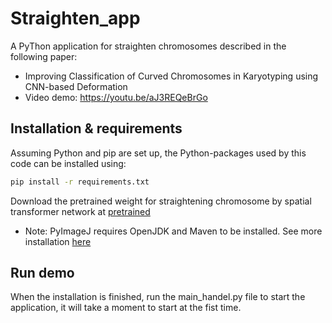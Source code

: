 ﻿# Straighten_app

A PyThon application for straighten chromosomes described in the following paper:
* Improving Classification of Curved Chromosomes in Karyotyping using CNN-based Deformation
* Video demo: https://youtu.be/aJ3REQeBrGo

## Installation & requirements
Assuming  Python and pip are set up, the Python-packages used by this code can be installed using:
```bash
pip install -r requirements.txt
```

Download the pretrained weight for straightening chromosome by spatial transformer network at [pretrained](https://vnueduvn-my.sharepoint.com/:u:/g/personal/18021031_vnu_edu_vn/Edfh4gMYWYxLjvctCAS-XoYBF9goK7VmDmsoAs4mZpl4WQ?e=bnTg9a)

* Note: PyImageJ requires OpenJDK and Maven to be installed. See more installation [here](https://pyimagej.readthedocs.io/en/latest/Install.html)

## Run demo

When the installation is finished, run the main_handel.py file to start the application, it will take a moment to start at the fist time.
